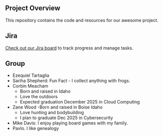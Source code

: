 ## Project Overview
This repository contains the code and resources for our awesome project.

## Jira
[Check out our Jira board](https://mbdavis.atlassian.net/jira/software/projects/MFLP/boards/1) to track progress and manage tasks.

## Group
- Ezequiel Tartaglia
- Sariha Shepherd: Fun Fact - I collect anything with frogs.
- Corbin Meacham
    - Born and raised in Idaho
    - Love the outdoors
    - Expected graduation December 2025 in Cloud Computing
- Zane Wood 
    -Born and raised in Boise Idaho
    - Love hunting and bodybuilding
    - I plan to graduate Dec 2025 in Cybersecurity
- Mike Davis: I enjoy playing board games with my family.
- Pavlo. I like genealogy
